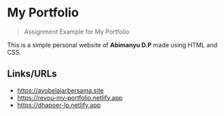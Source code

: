 # My Portfolio

> Assignment Example for My Portfolio

This is a simple personal website of **Abimanyu D.P** made using HTML and CSS.

## Links/URLs

- <https://ayobelajarbersama.site>
- <https://revou-my-portfolio.netlify.app>
- <https://dhapoer-lp.netlify.app>
